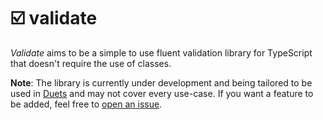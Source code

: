 # ☑️ validate

_Validate_ aims to be a simple to use fluent validation library for TypeScript that doesn't require the use of classes.

**Note**: The library is currently under development and being tailored to be used in [Duets](https://github.com/duets/game) and may not cover every use-case. If you want a feature to be added, feel free to [open an issue](https://github.com/sleepyfran/validate/issues).
